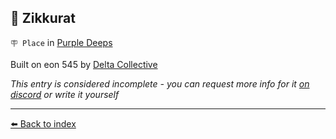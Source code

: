 ## 🗼 Zikkurat

`🪧 Place` in [Purple Deeps](../refs/purple_deeps.md)

Built on eon 545 by [Delta Collective](../refs/delta_collective.md)

_This entry is considered incomplete - you can request more info for it [on discord](<https://discord.com/channels/562910943848169472/1173922660489633802>) or write it yourself_


----------
[⬅️ Back to index](../refs/#e480_s)